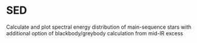 # SED
Calculate and plot spectral energy distribution of main-sequence stars with additional option of blackbody/greybody calculation from mid-IR excess
